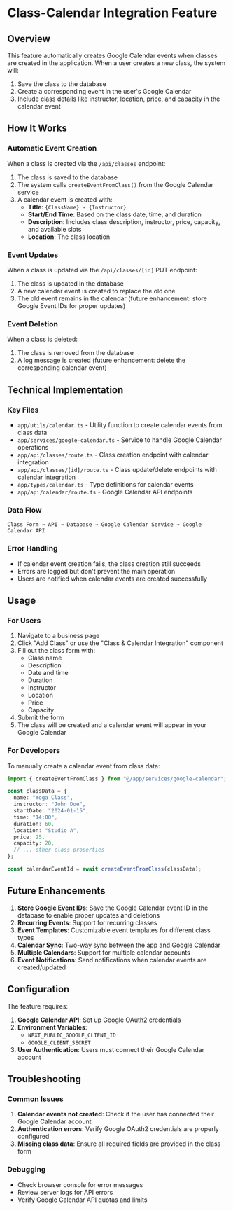 # Class-Calendar Integration Feature

## Overview

This feature automatically creates Google Calendar events when classes are created in the application. When a user creates a new class, the system will:

1. Save the class to the database
2. Create a corresponding event in the user's Google Calendar
3. Include class details like instructor, location, price, and capacity in the calendar event

## How It Works

### Automatic Event Creation

When a class is created via the `/api/classes` endpoint:

1. The class is saved to the database
2. The system calls `createEventFromClass()` from the Google Calendar service
3. A calendar event is created with:
   - **Title**: `{ClassName} - {Instructor}`
   - **Start/End Time**: Based on the class date, time, and duration
   - **Description**: Includes class description, instructor, price, capacity, and available slots
   - **Location**: The class location

### Event Updates

When a class is updated via the `/api/classes/[id]` PUT endpoint:

1. The class is updated in the database
2. A new calendar event is created to replace the old one
3. The old event remains in the calendar (future enhancement: store Google Event IDs for proper updates)

### Event Deletion

When a class is deleted:

1. The class is removed from the database
2. A log message is created (future enhancement: delete the corresponding calendar event)

## Technical Implementation

### Key Files

- `app/utils/calendar.ts` - Utility function to create calendar events from class data
- `app/services/google-calendar.ts` - Service to handle Google Calendar operations
- `app/api/classes/route.ts` - Class creation endpoint with calendar integration
- `app/api/classes/[id]/route.ts` - Class update/delete endpoints with calendar integration
- `app/types/calendar.ts` - Type definitions for calendar events
- `app/api/calendar/route.ts` - Google Calendar API endpoints

### Data Flow

```
Class Form → API → Database → Google Calendar Service → Google Calendar API
```

### Error Handling

- If calendar event creation fails, the class creation still succeeds
- Errors are logged but don't prevent the main operation
- Users are notified when calendar events are created successfully

## Usage

### For Users

1. Navigate to a business page
2. Click "Add Class" or use the "Class & Calendar Integration" component
3. Fill out the class form with:
   - Class name
   - Description
   - Date and time
   - Duration
   - Instructor
   - Location
   - Price
   - Capacity
4. Submit the form
5. The class will be created and a calendar event will appear in your Google Calendar

### For Developers

To manually create a calendar event from class data:

```typescript
import { createEventFromClass } from "@/app/services/google-calendar";

const classData = {
  name: "Yoga Class",
  instructor: "John Doe",
  startDate: "2024-01-15",
  time: "14:00",
  duration: 60,
  location: "Studio A",
  price: 25,
  capacity: 20,
  // ... other class properties
};

const calendarEventId = await createEventFromClass(classData);
```

## Future Enhancements

1. **Store Google Event IDs**: Save the Google Calendar event ID in the database to enable proper updates and deletions
2. **Recurring Events**: Support for recurring classes
3. **Event Templates**: Customizable event templates for different class types
4. **Calendar Sync**: Two-way sync between the app and Google Calendar
5. **Multiple Calendars**: Support for multiple calendar accounts
6. **Event Notifications**: Send notifications when calendar events are created/updated

## Configuration

The feature requires:

1. **Google Calendar API**: Set up Google OAuth2 credentials
2. **Environment Variables**:
   - `NEXT_PUBLIC_GOOGLE_CLIENT_ID`
   - `GOOGLE_CLIENT_SECRET`
3. **User Authentication**: Users must connect their Google Calendar account

## Troubleshooting

### Common Issues

1. **Calendar events not created**: Check if the user has connected their Google Calendar account
2. **Authentication errors**: Verify Google OAuth2 credentials are properly configured
3. **Missing class data**: Ensure all required fields are provided in the class form

### Debugging

- Check browser console for error messages
- Review server logs for API errors
- Verify Google Calendar API quotas and limits
